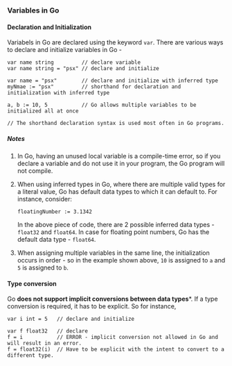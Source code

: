 ### Variables in Go

#### Declaration and Initialization
Variabels in Go are declared using the keyword `var`. There are various ways to declare and initialize variables in Go - 

```
var name string         // declare variable
var name string = "psx" // declare and initialize

var name = "psx"        // declare and initialize with inferred type
myNmae := "psx"         // shorthand for declaration and initialization with inferred type

a, b := 10, 5           // Go allows multiple variables to be initialized all at once

// The shorthand declaration syntax is used most often in Go programs.
```

##### Notes
1. In Go, having an unused local variable is a compile-time error, so if you declare a variable and do not use it in your program, the Go program will not compile.
2. When using inferred types in Go, where there are multiple valid types for a literal value, Go has default data types to which it can default to. For instance, consider:

    `floatingNumber := 3.1342` 

    In the above piece of code, there are 2 possible inferred data types - `float32` and `float64`. In case for floating point numbers, Go has the default data type - `float64`. 
3. When assigning multiple variables in the same line, the initialization occurs in order - so in the example shown above, `10` is assigned to `a` and `5` is assigned to `b`.


#### Type conversion
Go **does not support implicit conversions between data types***. If a type conversion is required, it has to be explicit. So for instance, 

```
var i int = 5   // declare and initialize

var f float32   // declare
f = i           // ERROR - implicit conversion not allowed in Go and will result in an error.
f = float32(i)  // Have to be explicit with the intent to convert to a different type.
```